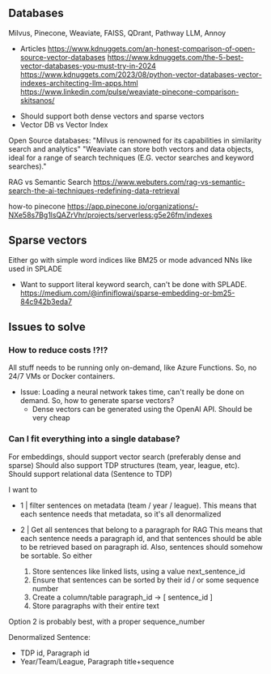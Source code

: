## Databases

Milvus, Pinecone, Weaviate, FAISS, QDrant, Pathway LLM, Annoy


- Articles
https://www.kdnuggets.com/an-honest-comparison-of-open-source-vector-databases
https://www.kdnuggets.com/the-5-best-vector-databases-you-must-try-in-2024
https://www.kdnuggets.com/2023/08/python-vector-databases-vector-indexes-architecting-llm-apps.html
https://www.linkedin.com/pulse/weaviate-pinecone-comparison-skitsanos/

* Should support both dense vectors and sparse vectors
* Vector DB vs Vector Index

Open Source databases:
"Milvus is renowned for its capabilities in similarity search and analytics"
"Weaviate can store both vectors and data objects, ideal for a range of search techniques (E.G. vector searches and keyword searches)."

RAG vs Semantic Search https://www.webuters.com/rag-vs-semantic-search-the-ai-techniques-redefining-data-retrieval

how-to pinecone https://app.pinecone.io/organizations/-NXe58s7Bg1lsQAZrVhr/projects/serverless:g5e26fm/indexes

## Sparse vectors
Either go with simple word indices like BM25 or mode advanced NNs like used in SPLADE
- Want to support literal keyword search, can't be done with SPLADE. 
https://medium.com/@infiniflowai/sparse-embedding-or-bm25-84c942b3eda7

## Issues to solve
### How to reduce costs !?!?

All stuff needs to be running only on-demand, like Azure Functions. So, no 24/7 VMs or Docker containers.
* Issue: Loading a neural network takes time, can't really be done on demand. So, how to generate sparse vectors?
    * Dense vectors can be generated using the OpenAI API. Should be very cheap

### Can I fit everything into a single database?
For embeddings, should support vector search (preferably dense and sparse)
Should also support TDP structures (team, year, league, etc).
Should support relational data (Sentence to TDP)

I want to 
- 1 | filter sentences on metadata (team / year / league).
This means that each sentence needs that metadata, so it's all denormalized

- 2 | Get all sentences that belong to a paragraph for RAG
This means that each sentence needs a paragraph id, and that sentences should be able to be retrieved based on paragraph id. Also, sentences should somehow be sortable. So either
  1. Store sentences like linked lists, using a value next_sentence_id
  2. Ensure that sentences can be sorted by their id / or some sequence number
  3. Create a column/table paragraph_id -> [ sentence_id ]
  4. Store paragraphs with their entire text

Option 2 is probably best, with a proper sequence_number

Denormalized Sentence:
  - TDP id, Paragraph id
  - Year/Team/League, Paragraph title+sequence